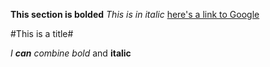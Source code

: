 **This section is bolded**
*This is in italic*
[here's a link to Google](http://google.com)

#This is a title#

_I **can** combine bold_ and **italic**



